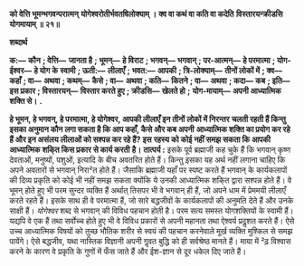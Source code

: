 **को वेत्ति भूमन्भगवन्परात्मन्** **योगेश्वरोतीर्भवतषिलोक्याम् ।** **क्व वा कथं वा कति वा कदेति** **विस्तारयन्क्रीडसि योगमायाम् ॥ २१॥** 

**शब्दार्थ** 

**क:—** **कौन** **; वेत्ति—** **जानता है** **; भूमन्—** **हे विराट** **; भगवन्—** **भगवान्** **; पर-आत्मन्—** **हे परमात्मा** **; योग-ईश्वर—** **हे योग के** **स्वामी** **; ऊती:—** **लीलाएँ** **; भवत:—** **आपकी** **; त्रि-लोक्याम्—** **तीनों लोकों में** **; क्व—** **कहाँ** **; वा—** **अथवा** **; कथम्—** **कैसे** **; वा—** **अथवा** **; कति—** **कितने** **; वा—** **अथवा** **; कदा—** **कब** **; इति—** **इस प्रकार** **; विस्तारयन्—** **विस्तार करते हुए** **; क्रीडसि—** **खेलते हो** **;** **योग-मायाम्—** **अपनी आध्यात्मिक शक्ति से।** **.** 

**हे भूमन, हे भगवन्, हे परमात्मा, हे योगेश्वर, आपकी लीलाएँ इन तीनों लोकों में निरन्तर** **चलती रहती हैं किन्तु इसका अनुमान कौन लगा सकता है कि आप कहाँ, कैसे और कब अपनी** **आध्यात्मिक शक्ति का प्रयोग कर रहे हैं और इन असंलय लीलाओं को सश्पन्न कर रहे हैं? इस** **रहस्य को कोई नहीं समझ सकता कि आपकी आध्यात्मिक शकि्त किस प्रकार से कार्य करती** **है।** **तात्पर्य :** इसके पूर्व ब्रह्माजी कह चुके हैं कि भगवान् कृष्ण देवताओं, मनुष्यों, पशुओं, इत्यादि के बीच अवतरित होते हैं। किन्तु इसका यह अर्थ नहीं लगाना चाहिए कि अपने अवतारों से भगवान् निरा²त होते हैं। जैसाकि ब्रह्माजी यहाँ पर स्पष्ट करते हैं भगवान् के कार्यकलापों की दिव्य प्रकृति को कोई भी नहीं समझ सकता क्योंकि ये उनकी आध्यात्मिक शकि्त द्वारा सश्पन्न होते हैं। वे भूमन् होते हुए भी परम सुन्दर व्यक्ति हैं अर्थात् तिसपर भी वे भगवान् ही हैं, जो अपने धाम में प्रेममयी लीलाएँ करते रहते हैं। इसके साथ ही वे परमात्मा हैं, जो सारे बद्धजीवों के कार्यकलापों की अनुमति देते हैं और उनके साक्षी हैं। *योगेश्वर* शब्द से भगवान् की विविध पहचान होती है। परम सत्य समस्त योगशक्तियों के स्वामी हैं। यद्यपि वे एक हैं तथा सर्वोच्च होते हुए भी वे विविध प्रकारों से अपनी महानता तथा ऐश्वर्य प्रदॢशत करते हैं। ऐसे उच्च आध्यात्मिक विषयों को तुच्छ भौतिक शरीर से स्वयं की पहचान करनेवाले मूर्ख व्यक्ति मुश्किल से समझ पायेंगे। ऐसे बद्धजीव, यथा नास्तिक विज्ञानी अपनी गॢवत बुद्धि को ही सर्वश्रेष्ठ मानते हैं। माया में ²ढ़ विश्वास करने के कारण वे प्रकृति के गुणों में फँस जाते हैं और ईश-ज्ञान से दूर धकेल दिए जाते हैं।  